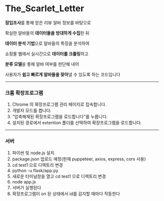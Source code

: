 # The_Scarlet_Letter

**잠입조사**를 통해 얻은 리뷰 알바 정보를 바탕으로

확실한 알바들의 **데이터들을 방대하게 수집**한 뒤

**데이터 분석 기법**으로 알바들의 특징을 분석하여

쇼핑몰 웹에서 실시간으로 **데이터를 크롤링**하고 

**분류 모델**을 통해 알바 여부를 판단해 내어

사용자가 **쉽고 빠르게 알바들을 찾아**낼 수 있도록 하는 코드입니다


---



### 크롬 확장프로그램 
1. Chrome 의 확장프로그램 관리 페이지로 접속합니다.
2. 개발자 모드를 켭니다.
3. "압축해제된 확장프로그램을 로드합니다"를 누릅니다.
4. 설치된 경로에서 extention 폴더를 선택하여 확장프로그램을 로드합니다.

---

### 서버
1. 파이썬 및 node.js 설치
2. package.json 업로드 예정(현재 puppeteer, axios, express, cors 사용)
3. cd test1 으로 디렉토리 변경
4. python -u flask/app.py
5. 새로운 터미널창을 열고 cd test1 으로 디렉토리 변경
6. node app.js
7. 서버가 실행된다
8. 확장프로그램이 on 된 상태에서 id를 감지할 때마다 작동한다
